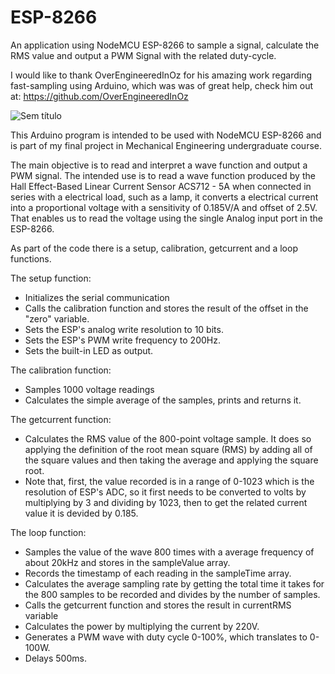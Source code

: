 # ESP-8266
An application using NodeMCU ESP-8266 to sample a signal, calculate the RMS value and output a PWM Signal with the related duty-cycle.

I would like to thank OverEngineeredInOz for his amazing work regarding fast-sampling using Arduino, which was was of great help, check him out at: https://github.com/OverEngineeredInOz

![Sem título](https://user-images.githubusercontent.com/81625697/147514160-ebcbb058-143e-480d-9260-b894cf041cdf.png)

This Arduino program is intended to be used with NodeMCU ESP-8266 and is part of my final project in Mechanical Engineering undergraduate course.

The main objective is to read and interpret a wave function and output a PWM signal. The intended use is to read a wave function produced by the Hall Effect-Based Linear Current Sensor ACS712 - 5A when connected in series with a electrical load, such as a lamp, it converts a electrical current into a proportional voltage with a sensitivity of 0.185V/A and offset of 2.5V. That enables us to read the voltage using the single Analog input port in the ESP-8266.

As part of the code there is a setup, calibration, getcurrent and a loop functions. 

The setup function:
- Initializes the serial communication
- Calls the calibration function and stores the result of the offset in the "zero" variable.
- Sets the ESP's analog write resolution to 10 bits.
- Sets the ESP's PWM write frequency to 200Hz.
- Sets the built-in LED as output.

The calibration function:
- Samples 1000 voltage readings
- Calculates the simple average of the samples, prints and returns it.

The getcurrent function:
- Calculates the RMS value of the 800-point voltage sample. It does so applying the definition of the root mean square (RMS) by adding all of the square values and then taking the average and applying the square root.
- Note that, first, the value recorded is in a range of 0-1023 which is the resolution of ESP's ADC, so it first needs to be converted to volts by multiplying by 3 and dividing by 1023, then to get the related current value it is devided by 0.185.

The loop function:
- Samples the value of the wave 800 times with a average frequency of about 20kHz and stores in the sampleValue array.
- Records the timestamp of each reading in the sampleTime array.
- Calculates the average sampling rate by getting the total time it takes for the 800 samples to be recorded and divides by the number of samples.
- Calls the getcurrent function and stores the result in currentRMS variable
- Calculates the power by multiplying the current by 220V.
- Generates a PWM wave with duty cycle 0-100%, which translates to 0-100W.
- Delays 500ms.
